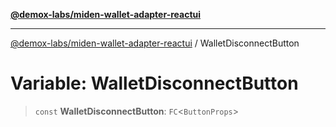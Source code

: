 [**@demox-labs/miden-wallet-adapter-reactui**](../README.md)

***

[@demox-labs/miden-wallet-adapter-reactui](../README.md) / WalletDisconnectButton

# Variable: WalletDisconnectButton

> `const` **WalletDisconnectButton**: `FC`\<`ButtonProps`\>
